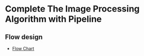 # Complete The Image Processing Algorithm with Pipeline
## Flow design
* [Flow Chart](https://drive.google.com/file/d/1GxThnxqGejAUG-dMLXlUXjfQ_eMaO8ab/view?usp=sharing) 

